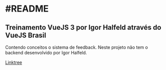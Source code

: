 # #README

## Treinamento VueJS 3 por Igor Halfeld através do VueJS Brasil

Contendo conceitos o sistema de feedback. Neste projeto não tem o backend desenvolvido por Igor Halfeld.

[Linktree](https://lintr.ee/mr.costaalencar)


